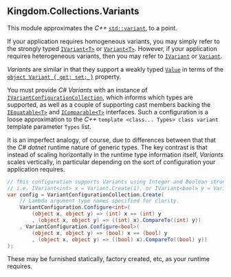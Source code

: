 ## Kingdom.Collections.Variants

This module approximates the *C++* [``std::variant``](https://en.cppreference.com/w/cpp/utility/variant), to a point.

If your application requires homogeneous variants, you may simply refer to the strongly typed [``IVariant<T>``](https://github.com/mwpowellhtx/Kingdom.Collections/blob/master/src/Kingdom.Collections.Variants/Interfaces/IVariant.cs#L27) or [``Variant<T>``](https://github.com/mwpowellhtx//Kingdom.Collections/blob/master/src/Kingdom.Collections.Variants/Variant.Derived.cs). However, if your application requires heterogeneous variants, then you may refer to [``IVariant``](https://github.com/mwpowellhtx/Kingdom.Collections/blob/master/src/Kingdom.Collections.Variants/Interfaces/IVariant.cs#L10) or [``Variant``](https://github.com/mwpowellhtx//Kingdom.Collections/blob/master/src/Kingdom.Collections.Variants/Variant.cs).

*Variants* are similar in that they support a weakly typed [``Value``](https://github.com/mwpowellhtx//Kingdom.Collections/blob/master/src/Kingdom.Collections.Variants/Variant.cs#L47) in terms of the [``object Variant { get; set; }``](https://github.com/mwpowellhtx//Kingdom.Collections/blob/master/src/Kingdom.Collections.Variants/Interfaces/IVariant.cs#L20) property.

You must provide *C#* *Variants* with an instance of [``IVariantConfigurationCollection``](https://github.com/mwpowellhtx//Kingdom.Collections/blob/master/src/Kingdom.Collections.Variants/Interfaces/IVariantConfigurationCollection.cs), which informs which types are supported, as well as a couple of supporting cast members backing the [``IEquatable<T>``](https://docs.microsoft.com/en-us/dotnet/api/system.iequatable-1) and [``IComparable<T>``](https://docs.microsoft.com/en-us/dotnet/api/system.icomparable) interfaces. Such a configuration is a loose approximation to the *C++* ``template <class... Types> class variant`` template parameter ``Types`` list.

It is an imperfect analogy, of course, due to differences between that that the *C# dotnet* runtime nature of generic types.  The key contrast is that instead of scaling horizontally in the runtime type information itself, *Variants* scales vertically, in particular depending on the sort of configuration your application requires.

```C#
// This configuration supports Variants using Integer and Boolean strong types.
// i.e. IVariant<int> x = Variant.Create(1), or IVariant<bool> y = Variant.Create(true)
var config = VariantConfigurationCollection.Create(
    // Lambda argument type names specified for clarity.
    VariantConfiguration.Configure<int>(
        (object x, object y) => (int) x == (int) y
        , (object x, object y) => ((int) x).CompareTo((int) y))
    , VariantConfiguration.Configure<bool>(
        (object x, object y) => (bool) x == (bool) y
        , (object x, object y) => ((bool) x).CompareTo((bool) y))
);
```

These may be furnished statically, factory created, etc, as your runtime requires.
